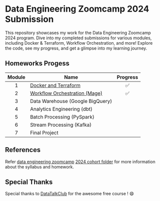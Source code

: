 # Data Engineering Zoomcamp 2024 Submission

This repository showcases my work for the Data Engineering Zoomcamp 2024 program. Dive into my completed submissions for various modules, including Docker & Terraform, Workflow Orchestration, and more! Explore the code, see my progress, and get a glimpse into my learning journey.

## Homeworks Progess
| Module | Name  | Progress |
| :---: | ------------- | :---: |
| 1 | [Docker and Terraform](https://github.com/hwchua0209/data-engineering-zoomcamp-submission/tree/main/01-docker-terraform)| ✅ |
| 2 | [Workflow Orchestration (Mage)](https://github.com/hwchua0209/data-engineering-zoomcamp-submission/tree/main/02-workflow-orchestration)  | ✅ |
| 3 | Data Warehouse (Google BigQuery)  |  |
| 4 | Analytics Engineering (dbt)  |  |
| 5 | Batch Processing (PySpark)  |  |
| 6 | Stream Processing (Kafka)  |  |
| 7 | Final Project  |  |

## References
Refer [data engineering zoomcamp](https://github.com/DataTalksClub/data-engineering-zoomcamp) [2024 cohort folder](https://github.com/DataTalksClub/data-engineering-zoomcamp/tree/main/cohorts/2024) for more information about the syllabus and homework.

## Special Thanks
Special thanks to [DataTalkClub](https://github.com/DataTalksClub) for the awesome free course ! 😄
